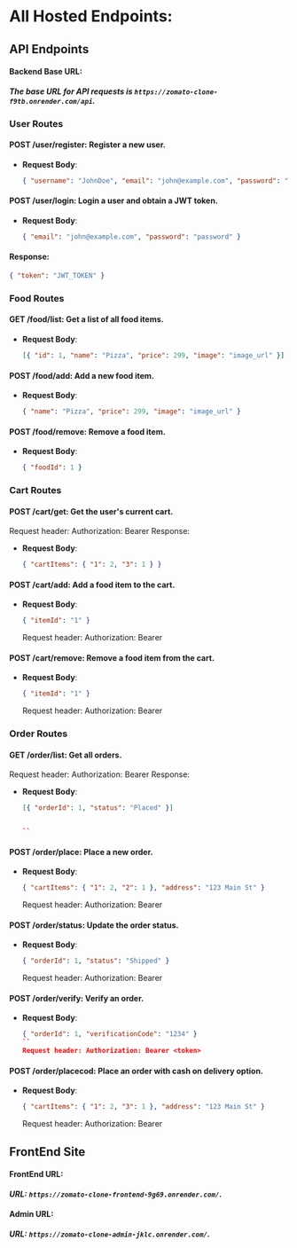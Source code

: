 # All Hosted Endpoints:

## API Endpoints

#### Backend Base URL:

**_The base URL for API requests is `https://zomato-clone-f9tb.onrender.com/api`._**

### User Routes

#### POST /user/register: Register a new user.

- **Request Body**:
  ```json
  { "username": "JohnDoe", "email": "john@example.com", "password": "password" }
  ```

#### POST /user/login: Login a user and obtain a JWT token.

- **Request Body**:
  ```json
  { "email": "john@example.com", "password": "password" }
  ```

#### Response:

```json
{ "token": "JWT_TOKEN" }
```

### Food Routes

#### GET /food/list: Get a list of all food items.

- **Request Body**:

  ```json
  [{ "id": 1, "name": "Pizza", "price": 299, "image": "image_url" }]
  ```

#### POST /food/add: Add a new food item.

- **Request Body**:

  ```json
  { "name": "Pizza", "price": 299, "image": "image_url" }
  ```

#### POST /food/remove: Remove a food item.

- **Request Body**:

  ```json
  { "foodId": 1 }
  ```

### Cart Routes

#### POST /cart/get: Get the user's current cart.

Request header: Authorization: Bearer <token>
Response:

- **Request Body**:

  ```json
  { "cartItems": { "1": 2, "3": 1 } }
  ```

#### POST /cart/add: Add a food item to the cart.

- **Request Body**:

  ```json
  { "itemId": "1" }
  ```

  Request header: Authorization: Bearer <token>

#### POST /cart/remove: Remove a food item from the cart.

- **Request Body**:
  ```json
  { "itemId": "1" }
  ```
  Request header: Authorization: Bearer <token>

### Order Routes

#### GET /order/list: Get all orders.

Request header: Authorization: Bearer <token>
Response:

- **Request Body**:

  ```json
  [{ "orderId": 1, "status": "Placed" }]


  ``
  ```

#### POST /order/place: Place a new order.

- **Request Body**:

  ```json
  { "cartItems": { "1": 2, "2": 1 }, "address": "123 Main St" }
  ```

  Request header: Authorization: Bearer <token>

#### POST /order/status: Update the order status.

- **Request Body**:
  ```json
  { "orderId": 1, "status": "Shipped" }
  ```
  Request header: Authorization: Bearer <token>

#### POST /order/verify: Verify an order.

- **Request Body**:
  ```json
  { "orderId": 1, "verificationCode": "1234" }
  ``
  Request header: Authorization: Bearer <token>
  ```

#### POST /order/placecod: Place an order with cash on delivery option.

- **Request Body**:

  ```json
  { "cartItems": { "1": 2, "3": 1 }, "address": "123 Main St" }
  ```

  Request header: Authorization: Bearer <token>

## FrontEnd Site

#### FrontEnd URL:

**_URL: `https://zomato-clone-frontend-9g69.onrender.com/`._**

#### Admin URL:

**_URL: `https://zomato-clone-admin-jklc.onrender.com/`._**
